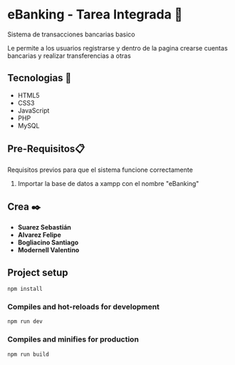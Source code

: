 # eBanking - Tarea Integrada 🌟
<p>Sistema de transacciones bancarias basico</p>
<p>Le permite a los usuarios registrarse y dentro de la pagina crearse cuentas bancarias y realizar transferencias a otras</p>

## Tecnologias 🚀
<ul>
  <li>HTML5</li>
  <li>CSS3</li>
  <li>JavaScript</li>
  <li>PHP</li>
  <li>MySQL</li>
</ul>

## Pre-Requisitos📋
<p>Requisitos previos para que el sistema funcione correctamente</p>
<ol>
  <li>Importar la base de datos a xampp con el nombre "eBanking"</li>
</ol>

## Crea ✒️
* **Suarez Sebastián**
* **Alvarez Felipe**
* **Bogliacino Santiago**
* **Modernell Valentino**

## Project setup
```
npm install
```

### Compiles and hot-reloads for development
```
npm run dev
```

### Compiles and minifies for production
```
npm run build
```
